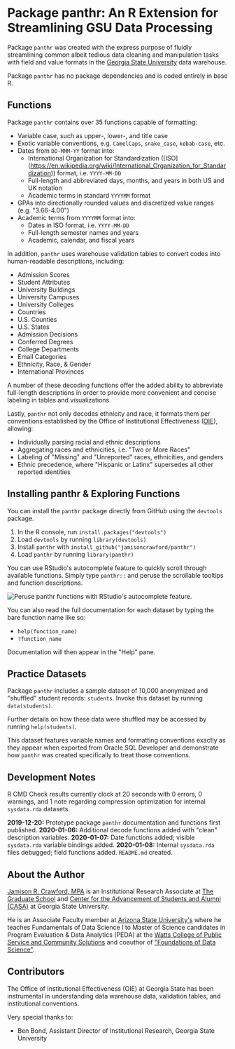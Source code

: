 # Package panthr: An R Extension for Streamlining GSU Data Processing

Package `panthr` was created with the express purpose of fluidly streamlining 
common albeit tedious data cleaning and manipulation tasks with field and value 
formats in the [Georgia State University](https://www.gsu.edu/) data warehouse.

Package `panthr` has no package dependencies and is coded entirely in base R.

## Functions

Package `panthr` contains over 35 functions capable of formatting:

* Variable case, such as upper-, lower-, and title case
* Exotic variable conventions, e.g. `CamelCaps`, `snake_case`, `kebab-case`, etc.
* Dates from `DD-MMM-YY` format into: 
    - International Organization for Standardization ([ISO]
    (https://en.wikipedia.org/wiki/International_Organization_for_Standardization)) format, i.e. `YYYY-MM-DD`
    - Full-length and abbreviated days, months, and years in both US and UK notation
    - Academic terms in standard `YYYYMM` format
* GPAs into directionally rounded values and discretized value ranges (e.g. "3.66-4.00")
* Academic terms from `YYYYMM` format into:
    - Dates in ISO format, i.e. `YYYY-MM-DD`
    - Full-length semester names and years
    - Academic, calendar, and fiscal years
    
In addition, `panthr` uses warehouse validation tables to convert codes into human-readable descriptions, including: 
    
* Admission Scores
* Student Attributes
* University Buildings
* University Campuses
* University Colleges
* Countries
* U.S. Counties
* U.S. States
* Admission Decisions
* Conferred Degrees
* College Departments
* Email Categories
* Ethnicity, Race, & Gender
* International Provinces

A number of these decoding functions offer the added ability to abbreviate full-length descriptions 
in order to provide more convenient and concise labeling in tables and visualizations.

Lastly, `panthr` not only decodes ethnicity and race, it formats them per conventions 
established by the Office of Institutional Effectiveness ([OIE](https://oie.gsu.edu/)), allowing:

* Individually parsing racial and ethnic descriptions
* Aggregating races and ethnicities, i.e. "Two or More Races"
* Labeling of "Missing" and "Unreported" races, ethnicities, and genders
* Ethnic precedence, where "Hispanic or Latinx" supersedes all other reported identities

## Installing panthr & Exploring Functions

You can install the `panthr` package directly from GitHub using the `devtools` package.

1. In the R console, run `install.packages("devtools")`
2. Load `devtools` by running `library(devtools)`
3. Install `panthr` with `install_github("jamisoncrawford/panthr")`
4. Load `panthr` by running `library(panthr)`

You can use RStudio's autocomplete feature to quickly scroll through available functions.
Simply type `panthr::` and peruse the scrollable tooltips and function descriptions.

![Peruse panthr functions with RStudio's autocomplete feature.](https://i.imgur.com/JqCua8H.jpg)

You can also read the full documentation for each dataset by typing the bare function name like so:

* `help(function_name)`
* `?function_name`

Documentation will then appear in the "Help" pane.

## Practice Datasets

Package `panthr` includes a sample dataset of 10,000 anonymized and "shuffled" student records: `students`. 
Invoke this dataset by running `data(students)`.

Further details on how these data were shuffled may be accessed by running `help(students)`.

This dataset features variable names and formatting conventions exactly as they 
appear when exported from Oracle SQL Developer and demonstrate how `panthr` was 
created specifically to treat those conventions.

## Development Notes

R CMD Check results currently clock at 20 seconds with 0 errors, 0 warnings, and
1 note regarding compression optimization for internal `sysdata.rda` datasets.

**2019-12-20:** Prototype package `panthr` documentation and functions first published.
**2020-01-06:** Additional decode functions added with "clean" description variables.
**2020-01-07:** Date functions added; visible `sysdata.rda` variable bindings added.
**2020-01-08:** Internal `sysdata.rda` files debugged; field functions added. `README.md` created.

## About the Author

[Jamison R. Crawford, MPA](https://www.linkedin.com/in/jamisoncrawford/) is an 
Institutional Research Associate at [The Graduate School](https://graduate.gsu.edu/) 
and [Center for the Advancement of Students and Alumni (CASA)](https://casa.gsu.edu/) 
at Georgia State University. 

He is an Associate Faculty member at [Arizona State University's](https://www.asu.edu/) 
where he teaches Fundamentals of Data Science I to Master of Science candidates in
Program Evaluation & Data Analytics (PEDA) at the [Watts College of Public Service 
and Community Solutions](https://publicservice.asu.edu/) and coauthor of ["Foundations of
Data Science"](https://ds4ps.org/cpp-526-fall-2019/).

## Contributors

The Office of Institutional Effectiveness (OIE) at Georgia State has been instrumental 
in understanding data warehouse data, validation tables, and institutional conventions.

Very special thanks to:

* Ben Bond, Assistant Director of Institutional Research, Georgia State University
